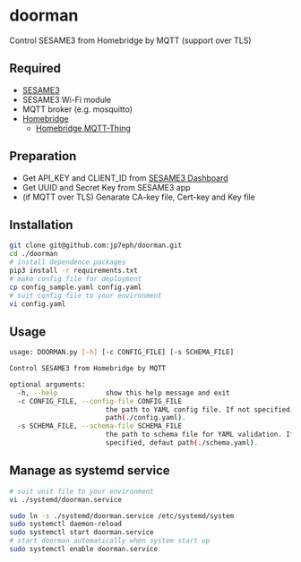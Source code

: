 # doorman
Control SESAME3 from Homebridge by MQTT (support over TLS)

## Required
- [SESAME3](https://jp.candyhouse.co/)
- SESAME3 Wi-Fi module
- MQTT broker (e.g. mosquitto)
- [Homebridge](https://homebridge.io/)
    - [Homebridge MQTT-Thing](https://github.com/arachnetech/homebridge-mqttthing)

## Preparation
- Get API_KEY and CLIENT_ID from [SESAME3 Dashboard](https://dash.candyhouse.co/)
- Get UUID and Secret Key from SESAME3 app
- (if MQTT over TLS) Genarate CA-key file, Cert-key and Key file

## Installation
```bash
git clone git@github.com:jp7eph/doorman.git
cd ./doorman
# install dependence packages
pip3 install -r requirements.txt
# make config file for deployment
cp config_sample.yaml config.yaml
# suit config file to your environment
vi config.yaml
```

## Usage
```bash
usage: DOORMAN.py [-h] [-c CONFIG_FILE] [-s SCHEMA_FILE]

Control SESAME3 from Homebridge by MQTT

optional arguments:
  -h, --help            show this help message and exit
  -c CONFIG_FILE, --config-file CONFIG_FILE
                        the path to YAML config file. If not specified, defaut
                        path(./config.yaml).
  -s SCHEMA_FILE, --schema-file SCHEMA_FILE
                        the path to schema file for YAML validation. If not
                        specified, defaut path(./schema.yaml).
```

## Manage as systemd service
```bash
# suit unit file to your environment
vi ./systemd/doorman.service

sudo ln -s ./systemd/doorman.service /etc/systemd/system
sudo systemctl daemon-reload
sudo systemctl start doorman.service
# start doorman automatically when system start up
sudo systemctl enable doorman.service
```